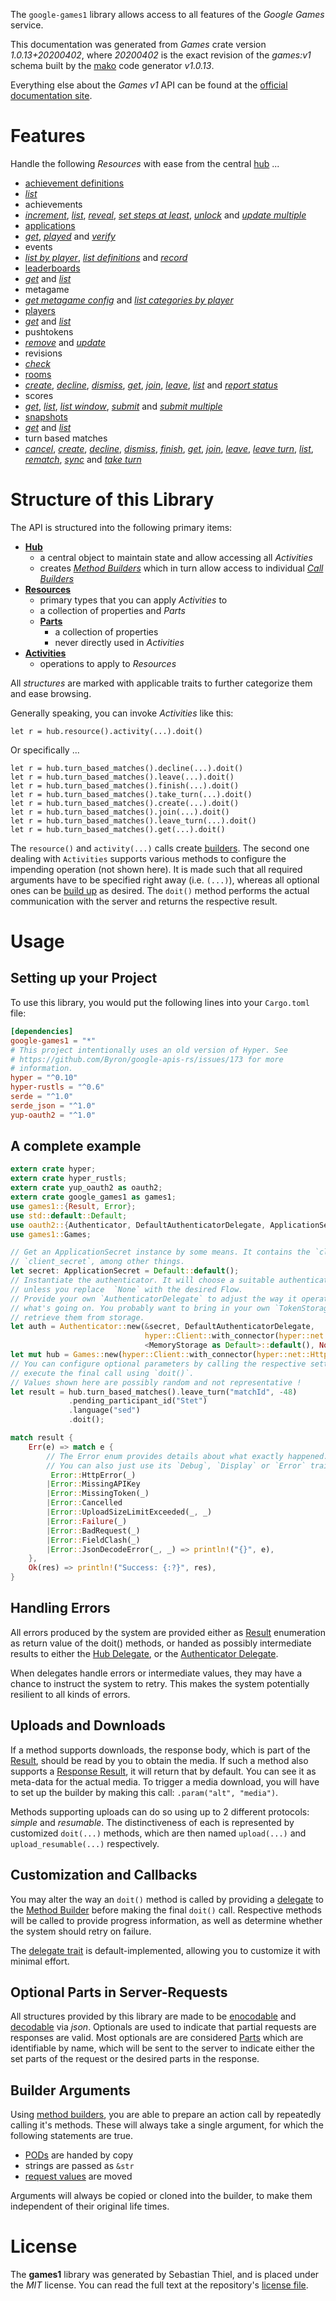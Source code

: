 <!---
DO NOT EDIT !
This file was generated automatically from 'src/mako/api/README.md.mako'
DO NOT EDIT !
-->
The `google-games1` library allows access to all features of the *Google Games* service.

This documentation was generated from *Games* crate version *1.0.13+20200402*, where *20200402* is the exact revision of the *games:v1* schema built by the [mako](http://www.makotemplates.org/) code generator *v1.0.13*.

Everything else about the *Games* *v1* API can be found at the
[official documentation site](https://developers.google.com/games/services/).
# Features

Handle the following *Resources* with ease from the central [hub](https://docs.rs/google-games1/1.0.13+20200402/google_games1/struct.Games.html) ... 

* [achievement definitions](https://docs.rs/google-games1/1.0.13+20200402/google_games1/struct.AchievementDefinition.html)
 * [*list*](https://docs.rs/google-games1/1.0.13+20200402/google_games1/struct.AchievementDefinitionListCall.html)
* achievements
 * [*increment*](https://docs.rs/google-games1/1.0.13+20200402/google_games1/struct.AchievementIncrementCall.html), [*list*](https://docs.rs/google-games1/1.0.13+20200402/google_games1/struct.AchievementListCall.html), [*reveal*](https://docs.rs/google-games1/1.0.13+20200402/google_games1/struct.AchievementRevealCall.html), [*set steps at least*](https://docs.rs/google-games1/1.0.13+20200402/google_games1/struct.AchievementSetStepsAtLeastCall.html), [*unlock*](https://docs.rs/google-games1/1.0.13+20200402/google_games1/struct.AchievementUnlockCall.html) and [*update multiple*](https://docs.rs/google-games1/1.0.13+20200402/google_games1/struct.AchievementUpdateMultipleCall.html)
* [applications](https://docs.rs/google-games1/1.0.13+20200402/google_games1/struct.Application.html)
 * [*get*](https://docs.rs/google-games1/1.0.13+20200402/google_games1/struct.ApplicationGetCall.html), [*played*](https://docs.rs/google-games1/1.0.13+20200402/google_games1/struct.ApplicationPlayedCall.html) and [*verify*](https://docs.rs/google-games1/1.0.13+20200402/google_games1/struct.ApplicationVerifyCall.html)
* events
 * [*list by player*](https://docs.rs/google-games1/1.0.13+20200402/google_games1/struct.EventListByPlayerCall.html), [*list definitions*](https://docs.rs/google-games1/1.0.13+20200402/google_games1/struct.EventListDefinitionCall.html) and [*record*](https://docs.rs/google-games1/1.0.13+20200402/google_games1/struct.EventRecordCall.html)
* [leaderboards](https://docs.rs/google-games1/1.0.13+20200402/google_games1/struct.Leaderboard.html)
 * [*get*](https://docs.rs/google-games1/1.0.13+20200402/google_games1/struct.LeaderboardGetCall.html) and [*list*](https://docs.rs/google-games1/1.0.13+20200402/google_games1/struct.LeaderboardListCall.html)
* metagame
 * [*get metagame config*](https://docs.rs/google-games1/1.0.13+20200402/google_games1/struct.MetagameGetMetagameConfigCall.html) and [*list categories by player*](https://docs.rs/google-games1/1.0.13+20200402/google_games1/struct.MetagameListCategoriesByPlayerCall.html)
* [players](https://docs.rs/google-games1/1.0.13+20200402/google_games1/struct.Player.html)
 * [*get*](https://docs.rs/google-games1/1.0.13+20200402/google_games1/struct.PlayerGetCall.html) and [*list*](https://docs.rs/google-games1/1.0.13+20200402/google_games1/struct.PlayerListCall.html)
* pushtokens
 * [*remove*](https://docs.rs/google-games1/1.0.13+20200402/google_games1/struct.PushtokenRemoveCall.html) and [*update*](https://docs.rs/google-games1/1.0.13+20200402/google_games1/struct.PushtokenUpdateCall.html)
* revisions
 * [*check*](https://docs.rs/google-games1/1.0.13+20200402/google_games1/struct.RevisionCheckCall.html)
* [rooms](https://docs.rs/google-games1/1.0.13+20200402/google_games1/struct.Room.html)
 * [*create*](https://docs.rs/google-games1/1.0.13+20200402/google_games1/struct.RoomCreateCall.html), [*decline*](https://docs.rs/google-games1/1.0.13+20200402/google_games1/struct.RoomDeclineCall.html), [*dismiss*](https://docs.rs/google-games1/1.0.13+20200402/google_games1/struct.RoomDismisCall.html), [*get*](https://docs.rs/google-games1/1.0.13+20200402/google_games1/struct.RoomGetCall.html), [*join*](https://docs.rs/google-games1/1.0.13+20200402/google_games1/struct.RoomJoinCall.html), [*leave*](https://docs.rs/google-games1/1.0.13+20200402/google_games1/struct.RoomLeaveCall.html), [*list*](https://docs.rs/google-games1/1.0.13+20200402/google_games1/struct.RoomListCall.html) and [*report status*](https://docs.rs/google-games1/1.0.13+20200402/google_games1/struct.RoomReportStatuCall.html)
* scores
 * [*get*](https://docs.rs/google-games1/1.0.13+20200402/google_games1/struct.ScoreGetCall.html), [*list*](https://docs.rs/google-games1/1.0.13+20200402/google_games1/struct.ScoreListCall.html), [*list window*](https://docs.rs/google-games1/1.0.13+20200402/google_games1/struct.ScoreListWindowCall.html), [*submit*](https://docs.rs/google-games1/1.0.13+20200402/google_games1/struct.ScoreSubmitCall.html) and [*submit multiple*](https://docs.rs/google-games1/1.0.13+20200402/google_games1/struct.ScoreSubmitMultipleCall.html)
* [snapshots](https://docs.rs/google-games1/1.0.13+20200402/google_games1/struct.Snapshot.html)
 * [*get*](https://docs.rs/google-games1/1.0.13+20200402/google_games1/struct.SnapshotGetCall.html) and [*list*](https://docs.rs/google-games1/1.0.13+20200402/google_games1/struct.SnapshotListCall.html)
* turn based matches
 * [*cancel*](https://docs.rs/google-games1/1.0.13+20200402/google_games1/struct.TurnBasedMatcheCancelCall.html), [*create*](https://docs.rs/google-games1/1.0.13+20200402/google_games1/struct.TurnBasedMatcheCreateCall.html), [*decline*](https://docs.rs/google-games1/1.0.13+20200402/google_games1/struct.TurnBasedMatcheDeclineCall.html), [*dismiss*](https://docs.rs/google-games1/1.0.13+20200402/google_games1/struct.TurnBasedMatcheDismisCall.html), [*finish*](https://docs.rs/google-games1/1.0.13+20200402/google_games1/struct.TurnBasedMatcheFinishCall.html), [*get*](https://docs.rs/google-games1/1.0.13+20200402/google_games1/struct.TurnBasedMatcheGetCall.html), [*join*](https://docs.rs/google-games1/1.0.13+20200402/google_games1/struct.TurnBasedMatcheJoinCall.html), [*leave*](https://docs.rs/google-games1/1.0.13+20200402/google_games1/struct.TurnBasedMatcheLeaveCall.html), [*leave turn*](https://docs.rs/google-games1/1.0.13+20200402/google_games1/struct.TurnBasedMatcheLeaveTurnCall.html), [*list*](https://docs.rs/google-games1/1.0.13+20200402/google_games1/struct.TurnBasedMatcheListCall.html), [*rematch*](https://docs.rs/google-games1/1.0.13+20200402/google_games1/struct.TurnBasedMatcheRematchCall.html), [*sync*](https://docs.rs/google-games1/1.0.13+20200402/google_games1/struct.TurnBasedMatcheSyncCall.html) and [*take turn*](https://docs.rs/google-games1/1.0.13+20200402/google_games1/struct.TurnBasedMatcheTakeTurnCall.html)




# Structure of this Library

The API is structured into the following primary items:

* **[Hub](https://docs.rs/google-games1/1.0.13+20200402/google_games1/struct.Games.html)**
    * a central object to maintain state and allow accessing all *Activities*
    * creates [*Method Builders*](https://docs.rs/google-games1/1.0.13+20200402/google_games1/trait.MethodsBuilder.html) which in turn
      allow access to individual [*Call Builders*](https://docs.rs/google-games1/1.0.13+20200402/google_games1/trait.CallBuilder.html)
* **[Resources](https://docs.rs/google-games1/1.0.13+20200402/google_games1/trait.Resource.html)**
    * primary types that you can apply *Activities* to
    * a collection of properties and *Parts*
    * **[Parts](https://docs.rs/google-games1/1.0.13+20200402/google_games1/trait.Part.html)**
        * a collection of properties
        * never directly used in *Activities*
* **[Activities](https://docs.rs/google-games1/1.0.13+20200402/google_games1/trait.CallBuilder.html)**
    * operations to apply to *Resources*

All *structures* are marked with applicable traits to further categorize them and ease browsing.

Generally speaking, you can invoke *Activities* like this:

```Rust,ignore
let r = hub.resource().activity(...).doit()
```

Or specifically ...

```ignore
let r = hub.turn_based_matches().decline(...).doit()
let r = hub.turn_based_matches().leave(...).doit()
let r = hub.turn_based_matches().finish(...).doit()
let r = hub.turn_based_matches().take_turn(...).doit()
let r = hub.turn_based_matches().create(...).doit()
let r = hub.turn_based_matches().join(...).doit()
let r = hub.turn_based_matches().leave_turn(...).doit()
let r = hub.turn_based_matches().get(...).doit()
```

The `resource()` and `activity(...)` calls create [builders][builder-pattern]. The second one dealing with `Activities` 
supports various methods to configure the impending operation (not shown here). It is made such that all required arguments have to be 
specified right away (i.e. `(...)`), whereas all optional ones can be [build up][builder-pattern] as desired.
The `doit()` method performs the actual communication with the server and returns the respective result.

# Usage

## Setting up your Project

To use this library, you would put the following lines into your `Cargo.toml` file:

```toml
[dependencies]
google-games1 = "*"
# This project intentionally uses an old version of Hyper. See
# https://github.com/Byron/google-apis-rs/issues/173 for more
# information.
hyper = "^0.10"
hyper-rustls = "^0.6"
serde = "^1.0"
serde_json = "^1.0"
yup-oauth2 = "^1.0"
```

## A complete example

```Rust
extern crate hyper;
extern crate hyper_rustls;
extern crate yup_oauth2 as oauth2;
extern crate google_games1 as games1;
use games1::{Result, Error};
use std::default::Default;
use oauth2::{Authenticator, DefaultAuthenticatorDelegate, ApplicationSecret, MemoryStorage};
use games1::Games;

// Get an ApplicationSecret instance by some means. It contains the `client_id` and 
// `client_secret`, among other things.
let secret: ApplicationSecret = Default::default();
// Instantiate the authenticator. It will choose a suitable authentication flow for you, 
// unless you replace  `None` with the desired Flow.
// Provide your own `AuthenticatorDelegate` to adjust the way it operates and get feedback about 
// what's going on. You probably want to bring in your own `TokenStorage` to persist tokens and
// retrieve them from storage.
let auth = Authenticator::new(&secret, DefaultAuthenticatorDelegate,
                              hyper::Client::with_connector(hyper::net::HttpsConnector::new(hyper_rustls::TlsClient::new())),
                              <MemoryStorage as Default>::default(), None);
let mut hub = Games::new(hyper::Client::with_connector(hyper::net::HttpsConnector::new(hyper_rustls::TlsClient::new())), auth);
// You can configure optional parameters by calling the respective setters at will, and
// execute the final call using `doit()`.
// Values shown here are possibly random and not representative !
let result = hub.turn_based_matches().leave_turn("matchId", -48)
             .pending_participant_id("Stet")
             .language("sed")
             .doit();

match result {
    Err(e) => match e {
        // The Error enum provides details about what exactly happened.
        // You can also just use its `Debug`, `Display` or `Error` traits
         Error::HttpError(_)
        |Error::MissingAPIKey
        |Error::MissingToken(_)
        |Error::Cancelled
        |Error::UploadSizeLimitExceeded(_, _)
        |Error::Failure(_)
        |Error::BadRequest(_)
        |Error::FieldClash(_)
        |Error::JsonDecodeError(_, _) => println!("{}", e),
    },
    Ok(res) => println!("Success: {:?}", res),
}

```
## Handling Errors

All errors produced by the system are provided either as [Result](https://docs.rs/google-games1/1.0.13+20200402/google_games1/enum.Result.html) enumeration as return value of 
the doit() methods, or handed as possibly intermediate results to either the 
[Hub Delegate](https://docs.rs/google-games1/1.0.13+20200402/google_games1/trait.Delegate.html), or the [Authenticator Delegate](https://docs.rs/yup-oauth2/*/yup_oauth2/trait.AuthenticatorDelegate.html).

When delegates handle errors or intermediate values, they may have a chance to instruct the system to retry. This 
makes the system potentially resilient to all kinds of errors.

## Uploads and Downloads
If a method supports downloads, the response body, which is part of the [Result](https://docs.rs/google-games1/1.0.13+20200402/google_games1/enum.Result.html), should be
read by you to obtain the media.
If such a method also supports a [Response Result](https://docs.rs/google-games1/1.0.13+20200402/google_games1/trait.ResponseResult.html), it will return that by default.
You can see it as meta-data for the actual media. To trigger a media download, you will have to set up the builder by making
this call: `.param("alt", "media")`.

Methods supporting uploads can do so using up to 2 different protocols: 
*simple* and *resumable*. The distinctiveness of each is represented by customized 
`doit(...)` methods, which are then named `upload(...)` and `upload_resumable(...)` respectively.

## Customization and Callbacks

You may alter the way an `doit()` method is called by providing a [delegate](https://docs.rs/google-games1/1.0.13+20200402/google_games1/trait.Delegate.html) to the 
[Method Builder](https://docs.rs/google-games1/1.0.13+20200402/google_games1/trait.CallBuilder.html) before making the final `doit()` call. 
Respective methods will be called to provide progress information, as well as determine whether the system should 
retry on failure.

The [delegate trait](https://docs.rs/google-games1/1.0.13+20200402/google_games1/trait.Delegate.html) is default-implemented, allowing you to customize it with minimal effort.

## Optional Parts in Server-Requests

All structures provided by this library are made to be [enocodable](https://docs.rs/google-games1/1.0.13+20200402/google_games1/trait.RequestValue.html) and 
[decodable](https://docs.rs/google-games1/1.0.13+20200402/google_games1/trait.ResponseResult.html) via *json*. Optionals are used to indicate that partial requests are responses 
are valid.
Most optionals are are considered [Parts](https://docs.rs/google-games1/1.0.13+20200402/google_games1/trait.Part.html) which are identifiable by name, which will be sent to 
the server to indicate either the set parts of the request or the desired parts in the response.

## Builder Arguments

Using [method builders](https://docs.rs/google-games1/1.0.13+20200402/google_games1/trait.CallBuilder.html), you are able to prepare an action call by repeatedly calling it's methods.
These will always take a single argument, for which the following statements are true.

* [PODs][wiki-pod] are handed by copy
* strings are passed as `&str`
* [request values](https://docs.rs/google-games1/1.0.13+20200402/google_games1/trait.RequestValue.html) are moved

Arguments will always be copied or cloned into the builder, to make them independent of their original life times.

[wiki-pod]: http://en.wikipedia.org/wiki/Plain_old_data_structure
[builder-pattern]: http://en.wikipedia.org/wiki/Builder_pattern
[google-go-api]: https://github.com/google/google-api-go-client

# License
The **games1** library was generated by Sebastian Thiel, and is placed 
under the *MIT* license.
You can read the full text at the repository's [license file][repo-license].

[repo-license]: https://github.com/Byron/google-apis-rsblob/master/LICENSE.md

